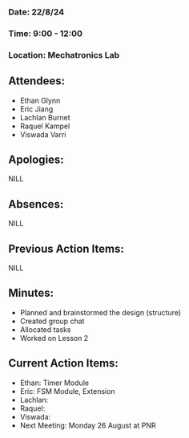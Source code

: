 ### ﻿Date: 22/8/24
### Time: 9:00 - 12:00
### Location: Mechatronics Lab

## Attendees:

- Ethan Glynn 
- Eric Jiang 
- Lachlan Burnet 
- Raquel Kampel 
- Viswada Varri 


## Apologies:

NILL

## Absences:

NILL


## Previous Action Items:

NILL

## Minutes:

- Planned and brainstormed the design (structure)
- Created group chat
- Allocated tasks
- Worked on Lesson 2

## Current Action Items:

- Ethan: Timer Module
- Eric: FSM Module, Extension
- Lachlan:
- Raquel: 
- Viswada:
- Next Meeting: Monday 26 August at PNR

